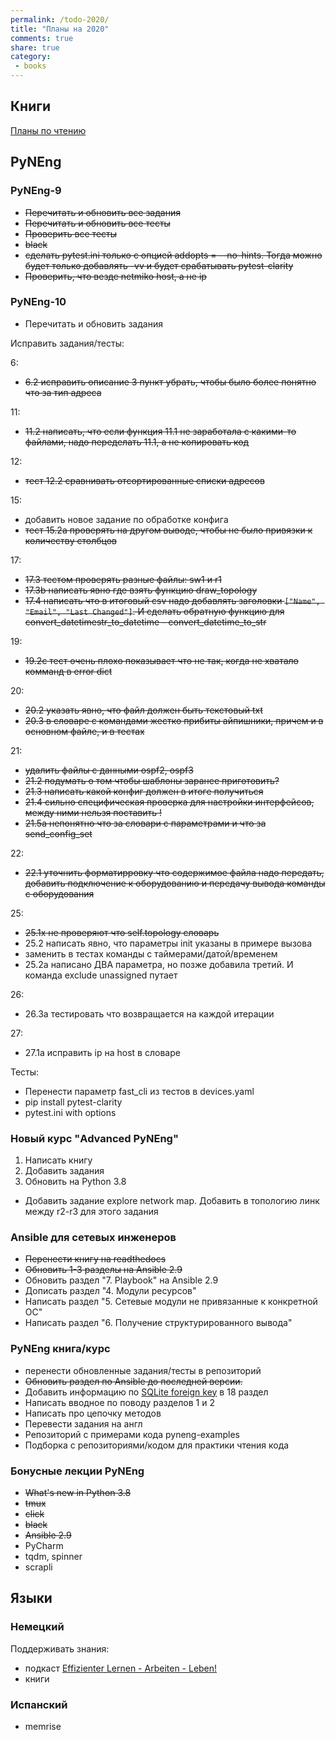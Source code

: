 ```yaml
---
permalink: /todo-2020/
title: "Планы на 2020"
comments: true
share: true
category:
 - books
---
```



## Книги

[Планы по чтению](https://natenka.github.io/to-read-2020/)

## PyNEng

### PyNEng-9

* ~~Перечитать и обновить все задания~~
* ~~Перечитать и обновить все тесты~~
* ~~Проверить все тесты~~
* ~~black~~
* ~~сделать pytest.ini только с опцией addopts = --no-hints. Тогда можно будет только добавлять -vv и будет срабатывать pytest-clarity~~
* ~~Проверить, что везде netmiko host, а не ip~~

### PyNEng-10

* Перечитать и обновить задания

Исправить задания/тесты:

6:

* ~~6.2 исправить описание 3 пункт убрать, чтобы было более понятно что за тип адреса~~

11:

* ~~11.2 написать, что если функция 11.1 не заработала с какими-то файлами, надо переделать 11.1, а не копировать код~~

12:

* ~~тест 12.2 сравнивать отсортированные списки адресов~~

15:

* добавить новое задание по обработке конфига
* ~~тест 15.2a проверять на другом выводе, чтобы не было привязки к количеству столбцов~~

17:

* ~~17.3 тестом проверять разные файлы:  sw1 и r1~~
* ~~17.3b написать явно где взять функцию draw_topology~~
* ~~17.4 написать что в итоговый csv надо добавлять заголовки `["Name", "Email", "Last Changed"]`. И сделать обратную функцию для convert_datetimestr_to_datetime - convert_datetime_to_str~~

19:

* ~~19.2c тест очень плохо показывает что не так, когда не хватало комманд в error dict~~

20: 

* ~~20.2 указать явно, что файл должен быть текстовый txt~~
* ~~20.3 в словаре с командами жестко прибиты айпишники, причем и в основном файле, и в тестах~~

21:

* ~~удалить файлы с данными ospf2, ospf3~~
* ~~21.2 подумать о том чтобы шаблоны заранее приготовить?~~
* ~~21.3 написать какой конфиг должен в итоге получиться~~
* ~~21.4 сильно специфическая проверка для настройки интерфейсов, между ними нельзя поставить !~~
* ~~21.5a непонятно что за словари с параметрами и что за send_config_set~~

22:

* ~~22.1 уточнить форматирровку что содержимое файла надо передать, добавить подключение к оборудованию и передачу вывода команды с оборудования~~

25:

* ~~25.1x не проверяют что self.topology словарь~~
* 25.2 написать явно, что параметры init указаны в примере вызова
* заменить в тестах команды с таймерами/датой/временем
* 25.2a написано ДВА параметра, но позже добавила третий. И команда exclude unassigned путает

26:

* 26.3a тестировать что возвращается на каждой итерации

27:

* 27.1a исправить ip на host в словаре

Тесты:

* Перенести параметр fast_cli из тестов в devices.yaml
* pip install pytest-clarity
* pytest.ini with options

### Новый курс "Advanced PyNEng"

1. Написать книгу
2. Добавить задания
3. Обновить на Python 3.8

* Добавить задание explore network map. Добавить в топологию линк между r2-r3 для этого задания

### Ansible для сетевых инженеров

* ~~Перенести книгу на readthedocs~~
* ~~Обновить 1-3 разделы на Ansible 2.9~~
* Обновить раздел "7. Playbook" на Ansible 2.9
* Дописать раздел "4. Модули ресурсов"
* Написать раздел "5. Сетевые модули не привязанные к конкретной ОС"
* Написать раздел "6. Получение структурированного вывода"


### PyNEng книга/курс

* перенести обновленные задания/тесты в репозиторий
* ~~Обновить раздел по Ansible до последней версии.~~
* Добавить информацию по [SQLite foreign key](https://pyneng.github.io/pyneng-3/db-foreign-key/) в 18 раздел
* Написать вводное по поводу разделов 1 и 2
* Написать про цепочку методов
* Перевести задания на англ
* Репозиторий с примерами кода pyneng-examples
* Подборка с репозиториями/кодом для практики чтения кода

### Бонусные лекции PyNEng

* ~~What's new in Python 3.8~~
* ~~tmux~~
* ~~click~~
* ~~black~~
* ~~Ansible 2.9~~
* PyCharm
* tqdm, spinner
* scrapli

## Языки

### Немецкий

Поддерживать знания:

* подкаст [Effizienter Lernen - Arbeiten - Leben!](https://www.selbst-management.biz/podcast-2/)
* книги

### Испанский

* memrise

